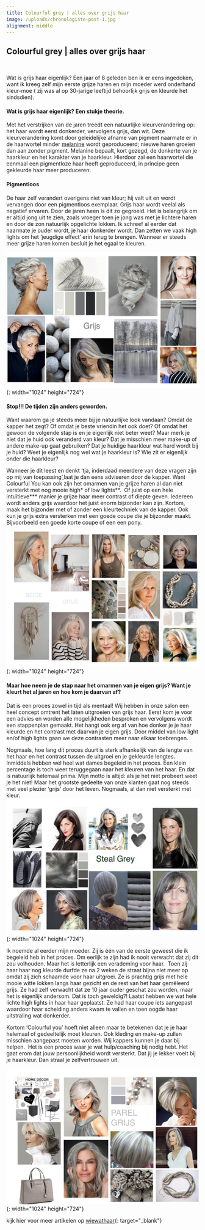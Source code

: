 ```yaml
---
title: Colourful grey | alles over grijs haar
image: /uploads/chronologiste-post-1.jpg
alignment: middle
---
```


## Colourful grey \| alles over grijs haar

&nbsp;

Wat is grijs haar eigenlijk? Een jaar of 8 geleden ben ik er eens ingedoken, want ik kreeg zelf mijn eerste grijze haren en mijn moeder werd onderhand kleur-moe ( zij was al op 30-jarige leeftijd behoorlijk grijs en kleurde het sindsdien).

#### Wat is grijs haar eigenlijk? Een stukje theorie.

Met het verstrijken van de jaren treedt een natuurlijke kleurverandering op: het haar wordt eerst donkerder, vervolgens grijs, dan wit. Deze kleurverandering komt door geleidelijke afname van pigment naarmate er in de haarwortel minder&nbsp;[melanine](https://nl.wikipedia.org/wiki/Melanine)&nbsp;wordt geproduceerd; nieuwe haren groeien dan aan zonder pigment. Melanine bepaalt, kort gezegd, de donkerte van je haarkleur en het karakter van je haarkleur. Hierdoor zal een haarwortel die eenmaal een pigmentloze haar heeft geproduceerd, in principe geen gekleurde haar meer produceren.

#### Pigmentloos

De haar zelf verandert overigens niet van kleur; hij valt uit en wordt vervangen door een pigmentloos exemplaar. Grijs haar wordt veelal als negatief ervaren. Door de jaren heen is dit zo gegroeid. Het is belangrijk om er altijd jong uit te zien, zoals vroeger toen je jong was met je lichtere haren en door de zon natuurlijk opgelichte lokken. Ik schreef al eerder dat naarmate je ouder wordt, je haar donkerder wordt. Dan zetten we vaak high lights om het ‘jeugdige effect’ erin terug te brengen. Wanneer er steeds meer grijze haren komen besluit je het egaal te kleuren.

![](/uploads/grijs-1-1024x724.jpg){: width="1024" height="724"}

#### Stop\!\!\! De tijden zijn anders geworden.

Want waarom ga je steeds meer bij je natuurlijke look vandaan? Omdat de kapper het zegt? Of omdat je beste vriendin het ook doet? Of omdat het gewoon de volgende stap is en je eigenlijk niet beter weet? Maar merk je niet dat je huid ook veranderd van kleur? Dat je misschien meer make-up of andere make-up gaat gebruiken? Dat je huidige haarkleur wat hard wordt bij je huid? Weet je eigenlijk nog wel wat je haarkleur is? Wie zit er eigenlijk onder die haarkleur?

Wanneer je dit leest en denkt ‘tja, inderdaad meerdere van deze vragen zijn op mij van toepassing’,laat je dan eens adviseren door de kapper. Want Colourful You kan ook zijn het omarmen van je grijze haren al dan niet versterkt met nog mooie high\* of low lights\*\*.&nbsp; Of juist op een hele intuïtieve\*\*\* manier je grijze haar meer contrast of diepte geven. Iedereen wordt anders grijs waardoor het juist enorm bijzonder kan zijn. Kortom, maak het bijzonder met of zonder een kleurtechniek van de kapper. Ook kun je grijs extra versterken met een goede coupe die je bijzonder maakt. Bijvoorbeeld een goede korte coupe of een een pony.

![](/uploads/beige-grijs-haar-kapper-amsterdam.jpg){: width="1024" height="724"}

#### Maar hoe neem je de stap naar het omarmen van je eigen grijs? Want je kleurt het al jaren en hoe kom je daarvan af?

Dat is een proces zowel in tijd als mentaal\! Wij hebben in onze salon een heel concept omtrent het laten uitgroeien van grijs haar. Eerst kom je voor een advies en worden alle mogelijkheden besproken en vervolgens wordt een stappenplan gemaakt. Het hangt ook erg af van hoe donker je je haar kleurde en het contrast met daarvan je eigen grijs. Door middel van low light en/of high lights gaan we deze contrasten meer naar elkaar toebrengen.

Nogmaals, hoe lang dit proces duurt is sterk afhankelijk van de lengte van het haar en het contrast tussen de uitgroei en je gekleurde lengtes. Inmiddels hebben wel heel wat dames begeleid in het proces. Een klein percentage is toch weer teruggegaan naar het kleuren van het haar. En dat is natuurlijk helemaal prima. Mijn motto is altijd: als je het niet probeert weet je het niet\! Maar het grootste gedeelte van onze klanten gaat nog steeds met veel plezier ‘grijs’ door het leven. Nogmaals, al dan niet versterkt met kleur.![](/uploads/steal-grey-haar-kapsel-kapper.jpg){: width="1024" height="724"}

Ik noemde al eerder mijn moeder. Zij is één van de eerste geweest die ik begeleid heb in het proces. Om eerlijk te zijn had ik nooit verwacht dat zij dit zou volhouden. Maar het is letterlijk een verademing voor haar.&nbsp; Toen zij haar haar nog kleurde durfde ze na 2 weken de straat bijna niet meer op omdat zij zich schaamde voor haar uitgroei. Ze is prachtig grijs met hele mooie witte lokken langs haar gezicht en de rest van het haar gem&ecirc;leerd grijs. Ze had zelf verwacht dat ze 10 jaar ouder geschat zou worden, maar het is eigenlijk andersom. Dat is toch geweldig?\! Laatst hebben we wat hele lichte high lights in haar haar geplaatst. Ze had haar coupe iets aangepast waardoor haar scheiding anders kwam te vallen en toen oogde haar uitstraling wat donkerder.

Kortom ‘Colourful you’ hoeft niet alleen maar te betekenen dat je je haar helemaal of gedeeltelijk moet kleuren. Ook kleding en make-up zullen misschien aangepast moeten worden. Wij kappers kunnen je daar bij helpen. &nbsp;Het is een proces waar je wat hulp/coaching bij nodig hebt. Het gaat erom dat jouw persoonlijkheid wordt versterkt. Dat jij je lekker voelt bij je haarkleur. Dan straal je zelfvertrouwen uit.

![](/uploads/parel-grijs-haar-kapsel-kapper.jpg){: width="1024" height="724"}

kijk hier voor meer artikelen op [wiewathaar](https://www.wiewathaar.nl/colourful-grey-alles-over-grijs-haar/){: target="_blank"}